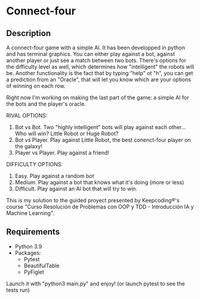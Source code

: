 # Connect-four
## Description
A connect-four game with a simple AI. It has been developped in python and has terminal graphics. You can either play against a bot, against another player or just see a match between two bots. There's options for the difficulty level as well, which determines how "intelligent" the robots will be. Another functionality is the fact that by typing "help" ot "h", you can get a prediction from an "Oracle", that will let you know which are your options of winning on each row.

Right now I'm working on making the last part of the game: a simple AI for the bots and the player's oracle.

RIVAL OPTIONS:
1. Bot vs Bot. Two "highly intelligent" bots will play against each other... Who will win? Little Robot or Huge Robot?
2. Bot vs Player. Play against Little Robot, the best conenct-four player on the galaxy!
3. Player vs Player. Play against a friend!

DIFFICULTY OPTIONS:
1. Easy. Play against a random bot
2. Medium. Play against a bot that knows what it's doing (more or less)
3. Difficult. Play against an AI bot that will try to win.

This is my solution to the guided proyect presented by Keepcoding®'s course "Curso Resolución de Problemas con OOP y TDD - Introducción IA y Machine Learning".

## Requirements
* Python 3.9
* Packages:
  * Pytest
  * BeautifulTable
  * PyFiglet

Launch it with "python3 main.py" and enjoy! (or launch pytest to see the tests run)

